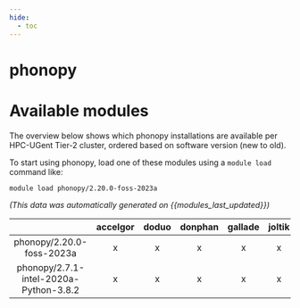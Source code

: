 ```yaml
---
hide:
  - toc
---
```


phonopy
=======

# Available modules


The overview below shows which phonopy installations are available per HPC-UGent Tier-2 cluster, ordered based on software version (new to old).

To start using phonopy, load one of these modules using a `module load` command like:

```shell
module load phonopy/2.20.0-foss-2023a
```

*(This data was automatically generated on {{modules_last_updated}})*  

| |accelgor|doduo|donphan|gallade|joltik|shinx|skitty|
| :---: | :---: | :---: | :---: | :---: | :---: | :---: | :---: |
|phonopy/2.20.0-foss-2023a|x|x|x|x|x|x|x|
|phonopy/2.7.1-intel-2020a-Python-3.8.2|x|x|x|x|x|-|-|
